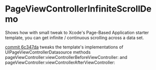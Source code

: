 # PageViewControllerInfiniteScrollDemo
Shows how with small tweak to Xcode's Page-Based Application starter template, you can get infinite / continuous scrolling across a data set.

[commit 6c347da](https://github.com/maml/PageViewControllerInfiniteScrollDemo/commit/6c347daa1c0d3e112061428fba7f55a724dceadf) tweaks the template's implementations of UIPageViewControllerDatasource methods pageViewController:viewControllerBeforeViewController: and pageViewController:viewControllerAfterViewController:
